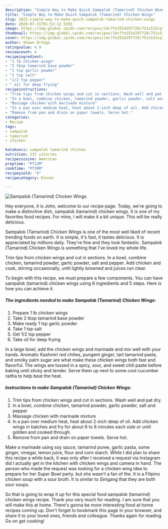 ```yaml
---
description: "Simple Way to Make Quick Sampalok (Tamarind) Chicken Wings"
title: "Simple Way to Make Quick Sampalok (Tamarind) Chicken Wings"
slug: 1022-simple-way-to-make-quick-sampalok-tamarind-chicken-wings
date: 2020-07-31T01:52:12.539Z
image: https://img-global.cpcdn.com/recipes/14c7fe1554297720/751x532cq70/sampalok-tamarind-chicken-wings-recipe-main-photo.jpg
thumbnail: https://img-global.cpcdn.com/recipes/14c7fe1554297720/751x532cq70/sampalok-tamarind-chicken-wings-recipe-main-photo.jpg
cover: https://img-global.cpcdn.com/recipes/14c7fe1554297720/751x532cq70/sampalok-tamarind-chicken-wings-recipe-main-photo.jpg
author: Shawn Ortega
ratingvalue: 4.9
reviewcount: 4
recipeingredient:
- "1 lb chicken wings"
- "2 tbsp tamarind base powder"
- "1 tsp garlic powder"
- "1 tsp salt"
- "1/2 tsp pepper"
- " oil for deep frying"
recipeinstructions:
- "Trim tips from chicken wings and cut in sections. Wash well and pat dry."
- "In a bowl, combine chicken, tamarind powder, garlic powder, salt and pepper"
- "Massage chicken with marinade mixture"
- "In a pan over medium heat, heat about 2-inch deep of oil. Add chicken wings in batches and fry for about 6 to 8 minutes each side or until golden and cooked through."
- "Remove from pan and drain on paper towels. Serve hot."
categories:
- Recipe
tags:
- sampalok
- tamarind
- chicken

katakunci: sampalok tamarind chicken 
nutrition: 237 calories
recipecuisine: American
preptime: "PT12M"
cooktime: "PT30M"
recipeyield: "4"
recipecategory: Dinner

---
```



![Sampalok (Tamarind) Chicken Wings](https://img-global.cpcdn.com/recipes/14c7fe1554297720/751x532cq70/sampalok-tamarind-chicken-wings-recipe-main-photo.jpg)

Hey everyone, it is John, welcome to our recipe page. Today, we're going to make a distinctive dish, sampalok (tamarind) chicken wings. It is one of my favorites food recipes. For mine, I will make it a bit unique. This will be really delicious.

Sampalok (Tamarind) Chicken Wings is one of the most well liked of recent trending foods on earth. It is simple, it's fast, it tastes delicious. It is appreciated by millions daily. They're fine and they look fantastic. Sampalok (Tamarind) Chicken Wings is something that I've loved my whole life.

Trim tips from chicken wings and cut in sections. In a bowl, combine chicken, tamarind powder, garlic powder, salt and pepper. Add chicken and cook, stirring occasionally, until lightly browned and juices run clear.


To begin with this recipe, we must prepare a few components. You can have sampalok (tamarind) chicken wings using 6 ingredients and 5 steps. Here is how you can achieve it.

<!--inarticleads1-->

##### The ingredients needed to make Sampalok (Tamarind) Chicken Wings:

1. Prepare 1 lb chicken wings
1. Take 2 tbsp tamarind base powder
1. Make ready 1 tsp garlic powder
1. Take 1 tsp salt
1. Get 1/2 tsp pepper
1. Take  oil for deep frying


In a large bowl, add the chicken wings and marinade and mix well with your hands. Aromatic Kashmiri red chilies, pungent ginger, tart tamarind paste, and smoky palm sugar are what make these chicken wings both fast and flavorful. The wings are tossed in a spicy, sour, and sweet chili paste before baking until sticky and tender. Serve them up next to some cool cucumber raitha to help beat the heat. 

<!--inarticleads2-->

##### Instructions to make Sampalok (Tamarind) Chicken Wings:

1. Trim tips from chicken wings and cut in sections. Wash well and pat dry.
1. In a bowl, combine chicken, tamarind powder, garlic powder, salt and pepper
1. Massage chicken with marinade mixture
1. In a pan over medium heat, heat about 2-inch deep of oil. Add chicken wings in batches and fry for about 6 to 8 minutes each side or until golden and cooked through.
1. Remove from pan and drain on paper towels. Serve hot.


Make a marinade using soy sauce, tamarind puree, garlic pasta, some ginger, vinegar, lemon juice, flour and corn starch. While I did plan to share this recipe a while back, it was only after I received a request via Instagram did I actually get in the kitchen with chicken wings and camera in hand. The person who made the request was looking for a chicken wing idea to prepare for her Super Bowl party. but she wasn&#39;t a fan of the. It is a Filipino chicken soup with a sour broth. It is similar to Sinigang that they are both sour soups. 

So that is going to wrap it up for this special food sampalok (tamarind) chicken wings recipe. Thank you very much for reading. I am sure that you will make this at home. There's gonna be more interesting food at home recipes coming up. Don't forget to bookmark this page in your browser, and share it to your loved ones, friends and colleague. Thanks again for reading. Go on get cooking!
